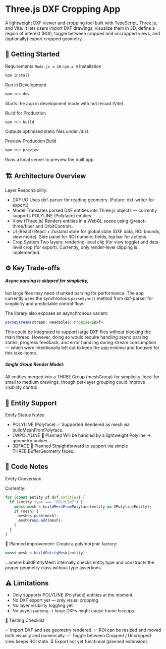 # Three.js DXF Cropping App

A lightweight DXF viewer and cropping tool built with TypeScript, Three.js, and Vite.
It lets users import DXF drawings, visualize them in 3D, define a region of interest (ROI), toggle between cropped and uncropped views, and (optionally) export cropped geometry.

## 🚀 Getting Started

Requirements
`Node.js ≥ 18`
`npm ≥ 9`
Installation

```bash
npm install
```

Run in Development

```bash
npm run dev
```

Starts the app in development mode with hot reload (Vite).

Build for Production

```bash
npm run build
```

Outputs optimized static files under /dist.

Preview Production Build

```bash
npm run preview
```

Runs a local server to preview the built app.

## 🏗️ Architecture Overview

Layer Responsibility:

- DXF I/O Uses dxf-parser
  for reading geometry. (Future: dxf-writer for export.)
- Model Translates parsed DXF entities into Three.js objects — currently supports POLYLINE (Polyface) entities.
- View (Three.js) Renders entities in a WebGL scene using @react-three/fiber and OrbitControls.
- UI (React) React + Zustand store for global state (DXF data, ROI bounds, view mode). Side panel for ROI numeric fields, top bar for actions.
- Crop System Two layers: rendering-level clip (for view toggle) and data-level crop (for export). Currently, only render-level clipping is implemented.

## ⚙️ Key Trade-offs

##### Async parsing is skipped for simplicity,

but large files may need chunked parsing for performance. The app currently uses the synchronous `parseSync()` method from dxf-parser for simplicity and predictable control flow.

The library also exposes an asynchronous variant:

```typescript
parseStream(stream: Readable): Promise<IDxf>;
```

This could be integrated to support large DXF files without blocking the main thread.
However, doing so would require handling async parsing states, progress feedback, and error handling during stream consumption — which were intentionally left out to keep the app minimal and focused for this take-home.

##### Single Group Render Model:

All entities merged into a THREE.Group (meshGroup) for simplicity.
Ideal for small to medium drawings, though per-layer grouping could improve visibility control.

## 📐 Entity Support

Entity Status Notes

- POLYLINE (Polyface) ✅ Supported Rendered as mesh via buildMeshFromPolyface.
- LWPOLYLINE 🚧 Planned Will be handled by a lightweight Polyline → geometry builder.
- 3DFACE 🚧 Planned Straightforward to support via simple THREE.BufferGeometry faces.

## 🧠 Code Notes

Entity Conversion

Currently:

```javascript
for (const entity of dxf.entities) {
  if (entity.type === "POLYLINE") {
    const mesh = buildMeshFromPolyface(entity as IPolylineEntity);
    if (mesh) {
      meshes.push(mesh);
      meshGroup.add(mesh);
    }
  }
}
```

🔧 Planned improvement:
Create a polymorphic factory:

```javascript
const mesh = buildEntityMesh(entity);
```

…where buildEntityMesh internally checks entity.type and constructs the proper geometry class without type assertions.

## ⚠️ Limitations

- Only supports POLYLINE (Polyface) entities at the moment.
- No DXF export yet — only visual cropping.
- No layer visibility toggling yet.
- No async parsing → large DXFs might cause frame hiccups.

🧪 Testing Checklist

✅ Import DXF and see geometry rendered.
✅ ROI can be resized and moved both visually and numerically.
✅ Toggle between Cropped / Uncropped view keeps ROI state.
⏳ Export not yet functional (planned extension).
